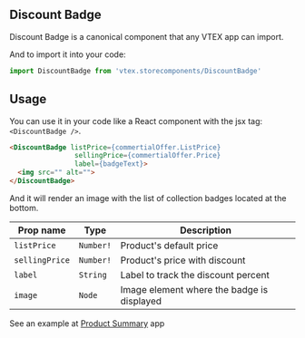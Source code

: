 ## Discount Badge
Discount Badge is a canonical component that any VTEX app can import.

And to import it into your code: 
```js
import DiscountBadge from 'vtex.storecomponents/DiscountBadge'
```

## Usage
You can use it in your code like a React component with the jsx tag: `<DiscountBadge />`. 
```html
<DiscountBadge listPrice={commertialOffer.ListPrice}
                sellingPrice={commertialOffer.Price}
                label={badgeText}> 
  <img src="" alt="">
</DiscountBadge>
```

And it will render an image with the list of collection badges located at the bottom.

| Prop name              | Type       | Description                                                                 |
| ---------------------- | ---------- | --------------------------------------------------------------------------- |
| `listPrice`            | `Number!`  | Product's default price                                                     |
| `sellingPrice`         | `Number!`  | Product's price with discount                                               |
| `label`                | `String`   | Label to track the discount percent                                         |
| `image`                | `Node`     | Image element where the badge is displayed                                  |

See an example at [Product Summary](https://github.com/vtex-apps/product-summary/blob/master/react/ProductSummary.js#L60) app
